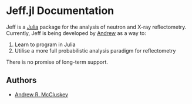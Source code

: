 # Jeff.jl Documentation

Jeff is a [Julia](https://julialang.org) package for the analysis of neutron and X-ray reflectometry.
Currently, Jeff is being developed by [Andrew](#Authors) as a way to: 
1. Learn to program in Julia
2. Utilise a more full probabilistic analysis paradigm for reflectometry

There is no promise of long-term support.

## Authors

- [Andrew R. McCluskey](https://mccluskey.scot)